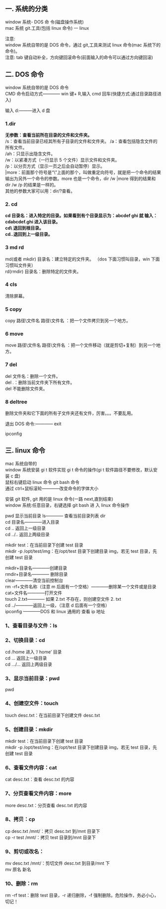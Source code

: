 ## 一. 系统的分类

window 系统- DOS 命 令(磁盘操作系统)  
mac 系统 git.工具(包括 linux 命令) 一 linux

注意:  
window 系统自带的是 DOS 命令，通过 git,工具来测试 linux 命令(mac 系统下的命令)。  
注意: tab 键自动补全，方向键回滚命令(前面输入的命令可以通过方向键回滚)

## 二. DOS 命令

window 系统自带的是 DOS 命令  
CMD 命令启动方式———— win 键+ R,输入 cmd 回车(快捷方式:通过目录路径进入)

输入 d:———进入 d 盘

### 1.dir

**无参数：查看当前所在目录的文件和文件夹。**  
/s：查看当前目录已经其所有子目录的文件和文件夹。
/a：查看包括隐含文件的所有文件。  
/ah：只显示出隐含文件。  
/w：以紧凑方式（一行显示 5 个文件）显示文件和文件夹。  
/p：以分页方式（显示一页之后会自动暂停）显示。  
|more：前面那个符号是“\”上面的那个，叫做重定向符号，就是把一个命令的结果输出为另外一个命令的参数。more 也是一个命令，dir /w |more 得到的结果和 dir /w /p 的结果是一样的。  
其他的参数大家可以用：dir/?查看。

### 2. cd

**cd 目录名：进入特定的目录。如果看到有个目录显示为：abcdef ghi 就 输入：cdabcdef.ghi 进入该目录。**  
**cd\ 退回到根目录。**  
**cd..退回到上一级目录。**

### 3 md rd

md(或者 mkdir) 目录名：建立特定的文件夹。 （dos 下面习惯叫目录，win 下面习惯叫文件夹）  
rd(rmdir) 目录名：删除特定的文件夹。

### 4 cls

清除屏幕。

### 5 copy

copy 路径\文件名 路径\文件名 ：把一个文件拷贝到另一个地方。

### 6 move

move 路径\文件名 路径\文件名 ：把一个文件移动（就是剪切+复制）到另一个地方。

### 7 del

del 文件名：删除一个文件。  
del _._：删除当前文件夹下所有文件。  
del 不能删除文件夹。

### 8 deltree

删除文件夹和它下面的所有子文件夹还有文件，厉害。。。不要乱用。

退出 DOS 命令:———— exit

ipconfig

## 三. linux 命令

mac 系统自带的  
window 系统安装 gi t 软件实现 gi t 命令的操作(gi t 软件路径不要修改，默认安装 c 盘)  
鼠标右键启动 linux 命令 git bash 命令  
通过 ctrl+鼠标滚轮————改变命令的字体大小

安装 git 软件, git 用的是 linux 命令(一路 next,直到结束)  
window 系统:任意目录，右键选择 git bash 进 入 linux 命令操作

pwd 显示当前目录
ls———— 查看当前目录列表 dir  
cd 目录名————进入目录  
cd .. 返回上一级目录  
cd ../.. 返回上两级目录

mkdir test：在当前目录下创建 test 目录  
mkdir -p /opt/test/img：在/opt/test 目录下创建目录 img，若无 test 目录，先创建 test 目录

mkdir+目录名————创建目录  
rmdir+目录名———— 删除目录  
clear————清空当前控制台  
rm -rf+文件名称（注意 m 后面有一个空格）————删除某一个文件或是目录  
cat+文件名————打开文件  
touch 2.txt———— 如果 2.txt 不存在，则创建空文件 2. txt  
cd ../————返回上一级，（注意 d 后面有一个空格）  
ipconfig ————DOS 和 linux 通用的 查看 ip 地址

### 1、查看目录与文件：ls

### 2、切换目录：cd

cd /home 进入 ‘/ home’ 目录  
cd … 返回上一级目录  
cd …/… 返回上两级目录

### 3、显示当前目录：pwd

pwd

### 4、创建空文件：touch

touch desc.txt：在当前目录下创建文件 desc.txt

### 5、创建目录：mkdir

mkdir test：在当前目录下创建 test 目录  
mkdir -p /opt/test/img：在/opt/test 目录下创建目录 img，若无 test 目录，先创建 test 目录

### 6、查看文件内容：cat

cat desc.txt：查看 desc.txt 的内容

### 7、分页查看文件内容：more

more desc.txt：分页查看 desc.txt 的内容

### 8、拷贝：cp

cp desc.txt /mnt/：拷贝 desc.txt 到/mnt 目录下  
cp -r test /mnt/：拷贝 test 目录到/mnt 目录下

### 9、剪切或改名：

mv desc.txt /mnt/：剪切文件 desc.txt 到目录/mnt 下  
mv 原名 新名

### 10、删除：rm

rm -rf test：删除 test 目录，-r 递归删除，-f 强制删除。危险操作，务必小心，切记！
